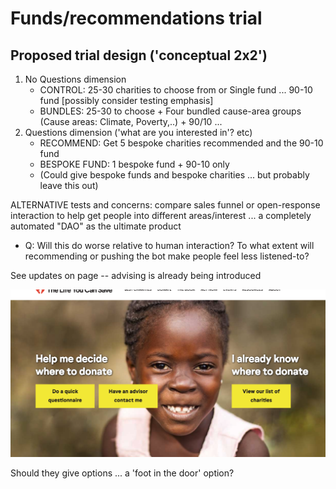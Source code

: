 # Funds/recommendations trial

## Proposed trial design ('conceptual 2x2')

1. No Questions dimension
   * CONTROL: 25-30 charities to choose from or Single fund ... 90-10 fund \[possibly consider testing emphasis]
   * BUNDLES: 25-30 to choose + Four bundled cause-area groups (Cause areas: Climate, Poverty,..) + 90/10 ...
2. Questions dimension ('what are you interested in'? etc)
   * RECOMMEND: Get 5 bespoke charities recommended and the 90-10 fund
   * BESPOKE FUND: 1 bespoke fund + 90-10 only
   * (Could give bespoke funds and bespoke charities ... but probably leave this out)

ALTERNATIVE tests and concerns: compare sales funnel or open-response interaction to help get people into different areas/interest ... a completely automated "DAO" as the ultimate product

* Q: Will this do worse relative to human interaction? To what extent will recommending or pushing the bot make people feel less listened-to?



See updates on page -- advising is already being introduced

![](<../../.gitbook/assets/image (17).png>)



Should they give options  ... a  'foot in the door' option?
